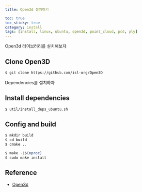 ```yaml
---
title: Open3d 설치하기

toc: true
toc_sticky: true
category: install
tags: [install, linux, ubuntu, open3d, point_cloud, pcd, ply]
---
```


Open3d 라이브러리를 설치해보자 <br/>

## Clone Open3D
~~~bash
$ git clone https://github.com/isl-org/Open3D
~~~

Dependencies를 설치하자 <br/>

## Install dependencies
~~~bash
$ util/install_deps_ubuntu.sh
~~~

## Config and build

~~~bash
$ mkdir build
$ cd build
$ cmake ..
~~~

~~~bash
$ make -j$(nproc)
$ sudo make install
~~~

## Reference
* [Open3d](http://www.open3d.org/docs/release/compilation.html#install-dependencies)